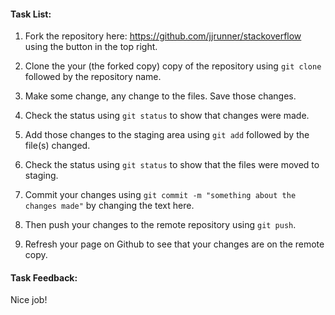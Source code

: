 #### Task List:

1. Fork the repository here: https://github.com/jjrunner/stackoverflow using the button in the top right.

2. Clone the your (the forked copy) copy of the repository using `git clone` followed by the repository name.

3. Make some change, any change to the files. Save those changes.
 
4. Check the status using `git status` to show that changes were made.
 
5. Add those changes to the staging area using `git add` followed by the file(s) changed.
 
6. Check the status using `git status` to show that the files were moved to staging.
 
7. Commit your changes using `git commit -m "something about the changes made"` by changing the text here.
 
8. Then push your changes to the remote repository using `git push`.
 
9. Refresh your page on Github to see that your changes are on the remote copy.


#### Task Feedback:
Nice job!

